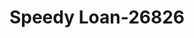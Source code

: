 ---
f_zip-code: 54403
f_state-code: WI
title: Speedy Loan-26826
f_phone: 715-845-2600
f_city-only: Wausau
f_address: 2312 Grand Avenue Wausau
f_location-unique-id: '26826'
slug: speedy-loan-26826
updated-on: '2024-05-30T13:46:58.046Z'
created-on: '2024-05-30T13:36:59.803Z'
published-on: '2024-05-30T13:54:32.469Z'
f_city-state: cms/city/wausau-wi.md
f_company: cms/company/speedy-loan.md
f_state: cms/state/wisconsin.md
layout: '[payday-loan].html'
tags: payday-loan
---